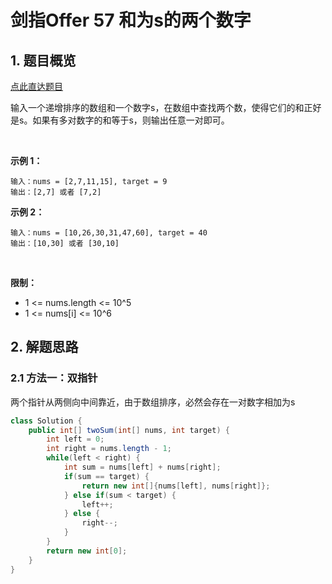 # 剑指Offer 57 和为s的两个数字

## 1. 题目概览

[点此直达题目](https://leetcode-cn.com/problems/he-wei-sde-liang-ge-shu-zi-lcof/)

输入一个递增排序的数组和一个数字s，在数组中查找两个数，使得它们的和正好是s。如果有多对数字的和等于s，则输出任意一对即可。

 

**示例 1：**

```
输入：nums = [2,7,11,15], target = 9
输出：[2,7] 或者 [7,2]
```

**示例 2：**

```
输入：nums = [10,26,30,31,47,60], target = 40
输出：[10,30] 或者 [30,10]
```
 

**限制：**

* 1 <= nums.length <= 10^5
* 1 <= nums[i] <= 10^6


## 2. 解题思路

### 2.1 方法一：双指针

两个指针从两侧向中间靠近，由于数组排序，必然会存在一对数字相加为s

```java
class Solution {
    public int[] twoSum(int[] nums, int target) {
        int left = 0;
        int right = nums.length - 1;
        while(left < right) {
            int sum = nums[left] + nums[right];
            if(sum == target) {
                return new int[]{nums[left], nums[right]};
            } else if(sum < target) {
                left++;
            } else {
                right--;
            }
        }
        return new int[0];
    }
}
```
